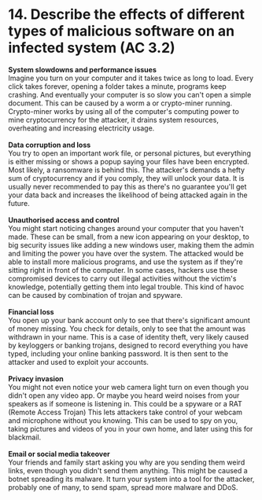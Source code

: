 # 14. Describe the effects of different types of malicious software on an infected system (AC 3.2)

**System slowdowns and performance issues**\
Imagine you turn on your computer and it takes twice as long to load. Every click takes forever, opening a folder takes a minute, programs keep crashing. And eventually your computer is so slow you can't open a simple document. This can be caused by a worm a or crypto-miner running. Crypto-miner works by using all of the computer's computing power to mine cryptocurrency for the attacker, it drains system resources, overheating and increasing electricity usage.\
\
**Data corruption and loss**\
You try to open an important work file, or personal pictures, but everything is either missing or shows a popup saying your files have been encrypted. Most likely, a ransomware is behind this. The attacker's demands a hefty sum of cryptocurrency and if you comply, they will unlock your data. It is usually never recommended to pay this as there's no guarantee you'll get your data back and increases the likelihood of being attacked again in the future.\
\
**Unauthorised access and control**\
You might start noticing changes around your computer that you haven't made. These can be small, from a new icon appearing on your desktop, to big security issues like adding a new windows user, making them the admin and limiting the power you have over the system. The attacked would be able to install more malicious programs, and use the system as if they're sitting right in front of the computer. In some cases, hackers use these compromised devices to carry out illegal activities without the victim's knowledge, potentially getting them into legal trouble. This kind of havoc can be caused by combination of trojan and spyware.\
\
**Financial loss**\
You open up your bank account only to see that there's significant amount of money missing. You check for details, only to see that the amount was withdrawn in your name. This is a case of identity theft, very likely caused by keyloggers or banking trojans, designed to record everything you have typed, including your online banking password. It is then sent to the attacker and used to exploit your accounts.\
\
**Privacy invasion**\
You might not even notice your web camera light turn on even though you didn't open any video app. Or maybe you heard weird noises from your speakers as if someone is listening in. This could be a spyware or a RAT (Remote Access Trojan) This lets attackers take control of your webcam and microphone without you knowing. This can be used to spy on you, taking pictures and videos of you in your own home, and later using this for blackmail.\
\
**Email or social media takeover**\
Your friends and family start asking you why are you sending them weird links, even though you didn't send them anything. This might be caused a botnet spreading its malware. It turn your system into a tool for the attacker, probably one of many, to send spam, spread more malware and DDoS.
